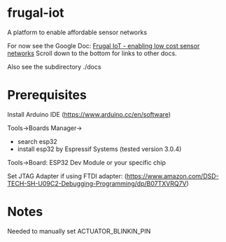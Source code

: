 # frugal-iot
A platform to enable affordable sensor networks

For now see the Google Doc: [Frugal IoT - enabling low cost sensor networks](https://docs.google.com/document/d/1hOeTFgbbRpiKB_TN9R2a2KtBemCyeMDopw9q_b0-m2I/edit?usp=sharing)
Scroll down to the bottom for links to other docs. 

Also see the subdirectory ./docs


# Prerequisites

Install Arduino IDE (https://www.arduino.cc/en/software)

Tools->Boards Manager->
  - search esp32
  - install esp32 by Espressif Systems (tested version 3.0.4)

Tools->Board: ESP32 Dev Module or your specific chip

Set JTAG Adapter if using FTDI adapter: (https://www.amazon.com/DSD-TECH-SH-U09C2-Debugging-Programming/dp/B07TXVRQ7V)

# Notes

Needed to manually set ACTUATOR_BLINKIN_PIN
